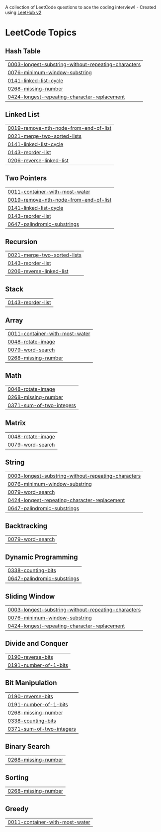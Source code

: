 A collection of LeetCode questions to ace the coding interview! - Created using [LeetHub v2](https://github.com/arunbhardwaj/LeetHub-2.0)
<!---LeetCode Topics Start-->
# LeetCode Topics
## Hash Table
|  |
| ------- |
| [0003-longest-substring-without-repeating-characters](https://github.com/sandhiyasureshm/Sandhiya-leetcode/tree/master/0003-longest-substring-without-repeating-characters) |
| [0076-minimum-window-substring](https://github.com/sandhiyasureshm/Sandhiya-leetcode/tree/master/0076-minimum-window-substring) |
| [0141-linked-list-cycle](https://github.com/sandhiyasureshm/Sandhiya-leetcode/tree/master/0141-linked-list-cycle) |
| [0268-missing-number](https://github.com/sandhiyasureshm/Sandhiya-leetcode/tree/master/0268-missing-number) |
| [0424-longest-repeating-character-replacement](https://github.com/sandhiyasureshm/Sandhiya-leetcode/tree/master/0424-longest-repeating-character-replacement) |
## Linked List
|  |
| ------- |
| [0019-remove-nth-node-from-end-of-list](https://github.com/sandhiyasureshm/Sandhiya-leetcode/tree/master/0019-remove-nth-node-from-end-of-list) |
| [0021-merge-two-sorted-lists](https://github.com/sandhiyasureshm/Sandhiya-leetcode/tree/master/0021-merge-two-sorted-lists) |
| [0141-linked-list-cycle](https://github.com/sandhiyasureshm/Sandhiya-leetcode/tree/master/0141-linked-list-cycle) |
| [0143-reorder-list](https://github.com/sandhiyasureshm/Sandhiya-leetcode/tree/master/0143-reorder-list) |
| [0206-reverse-linked-list](https://github.com/sandhiyasureshm/Sandhiya-leetcode/tree/master/0206-reverse-linked-list) |
## Two Pointers
|  |
| ------- |
| [0011-container-with-most-water](https://github.com/sandhiyasureshm/Sandhiya-leetcode/tree/master/0011-container-with-most-water) |
| [0019-remove-nth-node-from-end-of-list](https://github.com/sandhiyasureshm/Sandhiya-leetcode/tree/master/0019-remove-nth-node-from-end-of-list) |
| [0141-linked-list-cycle](https://github.com/sandhiyasureshm/Sandhiya-leetcode/tree/master/0141-linked-list-cycle) |
| [0143-reorder-list](https://github.com/sandhiyasureshm/Sandhiya-leetcode/tree/master/0143-reorder-list) |
| [0647-palindromic-substrings](https://github.com/sandhiyasureshm/Sandhiya-leetcode/tree/master/0647-palindromic-substrings) |
## Recursion
|  |
| ------- |
| [0021-merge-two-sorted-lists](https://github.com/sandhiyasureshm/Sandhiya-leetcode/tree/master/0021-merge-two-sorted-lists) |
| [0143-reorder-list](https://github.com/sandhiyasureshm/Sandhiya-leetcode/tree/master/0143-reorder-list) |
| [0206-reverse-linked-list](https://github.com/sandhiyasureshm/Sandhiya-leetcode/tree/master/0206-reverse-linked-list) |
## Stack
|  |
| ------- |
| [0143-reorder-list](https://github.com/sandhiyasureshm/Sandhiya-leetcode/tree/master/0143-reorder-list) |
## Array
|  |
| ------- |
| [0011-container-with-most-water](https://github.com/sandhiyasureshm/Sandhiya-leetcode/tree/master/0011-container-with-most-water) |
| [0048-rotate-image](https://github.com/sandhiyasureshm/Sandhiya-leetcode/tree/master/0048-rotate-image) |
| [0079-word-search](https://github.com/sandhiyasureshm/Sandhiya-leetcode/tree/master/0079-word-search) |
| [0268-missing-number](https://github.com/sandhiyasureshm/Sandhiya-leetcode/tree/master/0268-missing-number) |
## Math
|  |
| ------- |
| [0048-rotate-image](https://github.com/sandhiyasureshm/Sandhiya-leetcode/tree/master/0048-rotate-image) |
| [0268-missing-number](https://github.com/sandhiyasureshm/Sandhiya-leetcode/tree/master/0268-missing-number) |
| [0371-sum-of-two-integers](https://github.com/sandhiyasureshm/Sandhiya-leetcode/tree/master/0371-sum-of-two-integers) |
## Matrix
|  |
| ------- |
| [0048-rotate-image](https://github.com/sandhiyasureshm/Sandhiya-leetcode/tree/master/0048-rotate-image) |
| [0079-word-search](https://github.com/sandhiyasureshm/Sandhiya-leetcode/tree/master/0079-word-search) |
## String
|  |
| ------- |
| [0003-longest-substring-without-repeating-characters](https://github.com/sandhiyasureshm/Sandhiya-leetcode/tree/master/0003-longest-substring-without-repeating-characters) |
| [0076-minimum-window-substring](https://github.com/sandhiyasureshm/Sandhiya-leetcode/tree/master/0076-minimum-window-substring) |
| [0079-word-search](https://github.com/sandhiyasureshm/Sandhiya-leetcode/tree/master/0079-word-search) |
| [0424-longest-repeating-character-replacement](https://github.com/sandhiyasureshm/Sandhiya-leetcode/tree/master/0424-longest-repeating-character-replacement) |
| [0647-palindromic-substrings](https://github.com/sandhiyasureshm/Sandhiya-leetcode/tree/master/0647-palindromic-substrings) |
## Backtracking
|  |
| ------- |
| [0079-word-search](https://github.com/sandhiyasureshm/Sandhiya-leetcode/tree/master/0079-word-search) |
## Dynamic Programming
|  |
| ------- |
| [0338-counting-bits](https://github.com/sandhiyasureshm/Sandhiya-leetcode/tree/master/0338-counting-bits) |
| [0647-palindromic-substrings](https://github.com/sandhiyasureshm/Sandhiya-leetcode/tree/master/0647-palindromic-substrings) |
## Sliding Window
|  |
| ------- |
| [0003-longest-substring-without-repeating-characters](https://github.com/sandhiyasureshm/Sandhiya-leetcode/tree/master/0003-longest-substring-without-repeating-characters) |
| [0076-minimum-window-substring](https://github.com/sandhiyasureshm/Sandhiya-leetcode/tree/master/0076-minimum-window-substring) |
| [0424-longest-repeating-character-replacement](https://github.com/sandhiyasureshm/Sandhiya-leetcode/tree/master/0424-longest-repeating-character-replacement) |
## Divide and Conquer
|  |
| ------- |
| [0190-reverse-bits](https://github.com/sandhiyasureshm/Sandhiya-leetcode/tree/master/0190-reverse-bits) |
| [0191-number-of-1-bits](https://github.com/sandhiyasureshm/Sandhiya-leetcode/tree/master/0191-number-of-1-bits) |
## Bit Manipulation
|  |
| ------- |
| [0190-reverse-bits](https://github.com/sandhiyasureshm/Sandhiya-leetcode/tree/master/0190-reverse-bits) |
| [0191-number-of-1-bits](https://github.com/sandhiyasureshm/Sandhiya-leetcode/tree/master/0191-number-of-1-bits) |
| [0268-missing-number](https://github.com/sandhiyasureshm/Sandhiya-leetcode/tree/master/0268-missing-number) |
| [0338-counting-bits](https://github.com/sandhiyasureshm/Sandhiya-leetcode/tree/master/0338-counting-bits) |
| [0371-sum-of-two-integers](https://github.com/sandhiyasureshm/Sandhiya-leetcode/tree/master/0371-sum-of-two-integers) |
## Binary Search
|  |
| ------- |
| [0268-missing-number](https://github.com/sandhiyasureshm/Sandhiya-leetcode/tree/master/0268-missing-number) |
## Sorting
|  |
| ------- |
| [0268-missing-number](https://github.com/sandhiyasureshm/Sandhiya-leetcode/tree/master/0268-missing-number) |
## Greedy
|  |
| ------- |
| [0011-container-with-most-water](https://github.com/sandhiyasureshm/Sandhiya-leetcode/tree/master/0011-container-with-most-water) |
<!---LeetCode Topics End-->